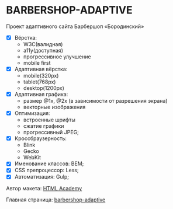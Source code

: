 # BARBERSHOP-ADAPTIVE

Проект адаптивного сайта Барбершоп «Бородинский»

- [x] Вёрстка:
  - W3C(валидная)
  - a11y(доступная)
  - прогрессивное улучшение
  - mobile first
- [x] Адаптивная вёрстка:
  - mobile(320px)
  - tablet(768px)
  - desktop(1200px)
- [x] Адаптивная графика:
  - размер @1x, @2x (в зависимости от разрешения экрана)
  - векторные изображения
- [x] Оптимизация:
  - встроенные шрифты
  - сжатие графики
  - прогрессивный JPEG;
- [x] Кроссбраузерность:
  - Blink
  - Gecko
  - WebKit
- [x] Именование классов: BEM;
- [x] CSS препроцессор: Less;
- [x] Автоматизация: Gulp;

Автор макета: [HTML Academy](https://htmlacademy.ru/)

Главная страница: [barbershop-adaptive](https://vaivankov.github.io/barbershop-adaptive/)

